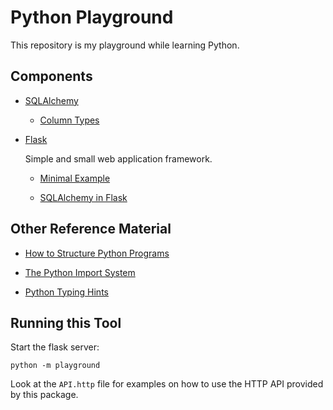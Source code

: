 # Python Playground

This repository is my playground while learning Python.

## Components

  * [SQLAlchemy](https://docs.sqlalchemy.org/en/13/index.html)

    - [Column Types](https://docs.sqlalchemy.org/en/13/core/type_basics.html#generic-types)

  * [Flask](https://flask.palletsprojects.com/en/1.1.x/)

    Simple and small web application framework.

    - [Minimal Example](https://flask.palletsprojects.com/en/1.1.x/quickstart/#a-minimal-application)

    - [SQLAlchemy in  Flask](https://flask.palletsprojects.com/en/1.1.x/patterns/sqlalchemy/)

## Other Reference Material

  * [How to Structure Python Programs](https://docs.python-guide.org/writing/structure/)

  * [The Python Import System](https://docs.python.org/3/reference/import.html)

  * [Python Typing Hints](https://docs.python.org/3/library/typing.html)

## Running this Tool

Start the flask server:

```
python -m playground
```

Look at the `API.http` file for examples on how to use the HTTP API
provided by this package.
